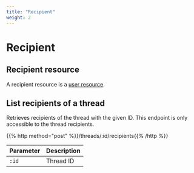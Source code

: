 ```yaml
---
title: "Recipient"
weight: 2
---
```


# Recipient

## Recipient resource

A recipient resource is a [user resource](#user).

## List recipients of a thread

Retrieves recipients of the thread with the given ID. This endpoint is only accessible to the thread recipients.

{{% http method="post" %}}/threads/:id/recipients{{% /http %}}

| Parameter | Description |
| --------- | ----------- |
| `:id`     | Thread ID   |
